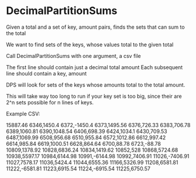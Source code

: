 # DecimalPartitionSums
Given a total and a set of key, amount pairs, finds the sets that can sum to the total

We want to find sets of the keys, whose values total to the given total

Call DecimalPartitionSums with one argument, a csv file

The first line should contain just a decimal total amount
Each subsequent line should contain a key, amount

DPS will look for sets of the keys whose amounts total to the total amount.

This will take way too long to run if your key set is too big, since their are 2^n sets possible for n lines of keys.

Example CSV:

  15887.46
  6346,1450.4
  6372,-1450.4
  6373,1495.56
  6376,726.33
  6383,706.78
  6389,1060.81
  6390,1048.54
  6406,698.39
  6424,1034.1
  6430,709.53
  6487,1069.99
  6508,956.68
  6510,955.84
  6572,1012.86
  6612,997.42
  6614,985.84
  6619,1000.51
  6628,864.64
  6700,88.78
  6723,-88.78
  10809,1378.92
  10828,6836.24
  10834,1419.62
  10852,528
  10868,5724.68
  10938,5597.17
  10984,6144.98
  10991,-6144.98
  10992,7406.91
  11026,-7406.91
  11027,7578.17
  11036,5424.4
  11044,6555.36
  11166,5326.99
  11208,6581.81
  11222,-6581.81
  11223,6915.54
  11224,-6915.54
  11225,6750.57
